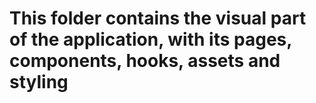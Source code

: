 # This folder contains the visual part of the application, with its pages, components, hooks, assets and styling
